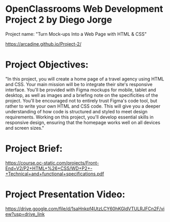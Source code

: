 # OpenClassrooms Web Development Project 2 by Diego Jorge
Project name: "Turn Mock-ups Into a Web Page with HTML & CSS"

https://arcadine.github.io/Project-2/

# Project Objectives:
"In this project, you will create a home page of a travel agency using HTML and CSS.
Your main mission will be to integrate their site's responsive interface. You'll be provided with Figma mockups for mobile, tablet and desktop, as well as images and a briefing note on the specificities of the project.
You'll be encouraged not to entirely trust Figma's code tool, but rather to write your own HTML and CSS code.
This will give you a deeper understanding of how code is structured and styled to meet design requirements.
Working on this project, you'll develop essential skills in responsive design, ensuring that the homepage works well on all devices and screen sizes."

# Project Brief:
https://course.oc-static.com/projects/Front-End+V2/P2+HTML+%26+CSS/WD+P2+-+Technical+and+functional+specifications.pdf

# Project Presentation Video:
https://drive.google.com/file/d/1saHnkpf4UtzLCY60hKGldVTULRJFCn2F/view?usp=drive_link
